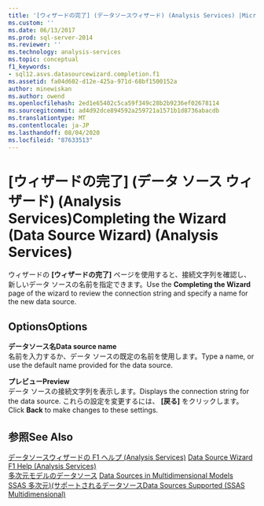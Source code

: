 ```yaml
---
title: '[ウィザードの完了] (データソースウィザード) (Analysis Services) |Microsoft Docs'
ms.custom: ''
ms.date: 06/13/2017
ms.prod: sql-server-2014
ms.reviewer: ''
ms.technology: analysis-services
ms.topic: conceptual
f1_keywords:
- sql12.asvs.datasourcewizard.completion.f1
ms.assetid: fa04d602-d12e-425a-971d-68bf1500152a
author: minewiskan
ms.author: owend
ms.openlocfilehash: 2ed1e65402c5ca59f349c28b2b9236ef02678114
ms.sourcegitcommit: ad4d92dce894592a259721a1571b1d8736abacdb
ms.translationtype: MT
ms.contentlocale: ja-JP
ms.lasthandoff: 08/04/2020
ms.locfileid: "87633513"
---
```

# <a name="completing-the-wizard-data-source-wizard-analysis-services"></a><span data-ttu-id="17fce-102">[ウィザードの完了] (データ ソース ウィザード) (Analysis Services)</span><span class="sxs-lookup"><span data-stu-id="17fce-102">Completing the Wizard (Data Source Wizard) (Analysis Services)</span></span>
  <span data-ttu-id="17fce-103">ウィザードの **[ウィザードの完了]** ページを使用すると、接続文字列を確認し、新しいデータ ソースの名前を指定できます。</span><span class="sxs-lookup"><span data-stu-id="17fce-103">Use the **Completing the Wizard** page of the wizard to review the connection string and specify a name for the new data source.</span></span>  
  
## <a name="options"></a><span data-ttu-id="17fce-104">Options</span><span class="sxs-lookup"><span data-stu-id="17fce-104">Options</span></span>  
 <span data-ttu-id="17fce-105">**データソース名**</span><span class="sxs-lookup"><span data-stu-id="17fce-105">**Data source name**</span></span>  
 <span data-ttu-id="17fce-106">名前を入力するか、データ ソースの既定の名前を使用します。</span><span class="sxs-lookup"><span data-stu-id="17fce-106">Type a name, or use the default name provided for the data source.</span></span>  
  
 <span data-ttu-id="17fce-107">**プレビュー**</span><span class="sxs-lookup"><span data-stu-id="17fce-107">**Preview**</span></span>  
 <span data-ttu-id="17fce-108">データ ソースの接続文字列を表示します。</span><span class="sxs-lookup"><span data-stu-id="17fce-108">Displays the connection string for the data source.</span></span> <span data-ttu-id="17fce-109">これらの設定を変更するには、 **[戻る]** をクリックします。</span><span class="sxs-lookup"><span data-stu-id="17fce-109">Click **Back** to make changes to these settings.</span></span>  
  
## <a name="see-also"></a><span data-ttu-id="17fce-110">参照</span><span class="sxs-lookup"><span data-stu-id="17fce-110">See Also</span></span>  
 <span data-ttu-id="17fce-111">[データソースウィザードの F1 ヘルプ &#40;Analysis Services&#41;](data-source-wizard-f1-help-analysis-services.md) </span><span class="sxs-lookup"><span data-stu-id="17fce-111">[Data Source Wizard F1 Help &#40;Analysis Services&#41;](data-source-wizard-f1-help-analysis-services.md) </span></span>  
 <span data-ttu-id="17fce-112">[多次元モデルのデータソース](multidimensional-models/data-sources-in-multidimensional-models.md) </span><span class="sxs-lookup"><span data-stu-id="17fce-112">[Data Sources in Multidimensional Models](multidimensional-models/data-sources-in-multidimensional-models.md) </span></span>  
 [<span data-ttu-id="17fce-113">SSAS 多次元&#41;&#40;サポートされるデータソース</span><span class="sxs-lookup"><span data-stu-id="17fce-113">Data Sources Supported &#40;SSAS Multidimensional&#41;</span></span>](multidimensional-models/supported-data-sources-ssas-multidimensional.md)  
  
  
